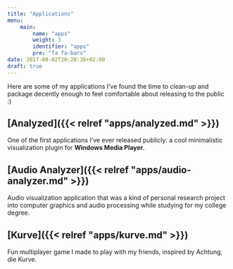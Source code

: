 ```yaml
---
title: "Applications"
menu:
    main:
        name: "apps"
        weight: 3
        identifier: "apps"
        pre: "fa fa-bars"
date: 2017-08-02T20:20:36+02:00
draft: true
---
```


Here are some of my applications I’ve found the time to clean-up and package decently enough to feel comfortable about releasing to the public :)

## [Analyzed]({{< relref "apps/analyzed.md" >}})

One of the first applications I’ve ever released publicly: a cool minimalistic visualization plugin for **Windows Media Player**.

## [Audio Analyzer]({{< relref "apps/audio-analyzer.md" >}})

Audio visualization application that was a kind of personal research project into computer graphics and audio processing while studying for my college degree.

## [Kurve]({{< relref "apps/kurve.md" >}})

Fun multiplayer game I made to play with my friends, inspired by Achtung, die Kurve.